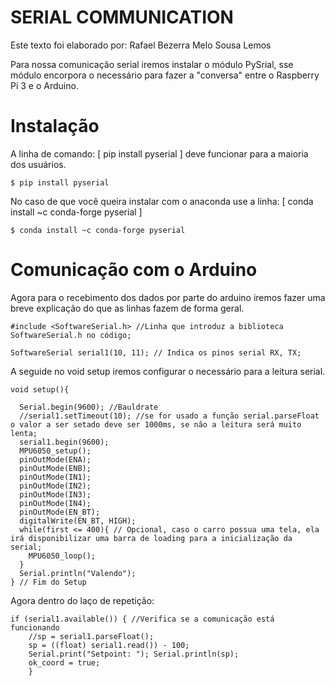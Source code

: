 # SERIAL COMMUNICATION
Este texto foi elaborado por: Rafael Bezerra Melo Sousa Lemos

Para nossa comunicação serial iremos instalar o módulo PySrial, sse módulo encorpora o necessário para fazer a "conversa" entre o Raspberry Pi 3 e o Arduino.

# Instalação

A linha de comando: [ pip install pyserial ] deve funcionar para a maioria dos usuários.
```
$ pip install pyserial
```
No caso de que você queira instalar com o anaconda use a linha: [ conda install ~c conda-forge pyserial ]
```
$ conda install ~c conda-forge pyserial
```
# Comunicação com o Arduino

Agora para o recebimento dos dados por parte do arduino iremos fazer uma breve explicação do que as linhas fazem de forma geral.
```
#include <SoftwareSerial.h> //Linha que introduz a biblioteca SoftwareSerial.h no código;

SoftwareSerial serial1(10, 11); // Indica os pinos serial RX, TX;
```

A seguide no void setup iremos configurar o necessário para a leitura serial.
```
void setup(){
  
  Serial.begin(9600); //Bauldrate
  //serial1.setTimeout(10); //se for usado a função serial.parseFloat o valor a ser setado deve ser 1000ms, se não a leitura será muito lenta;
  serial1.begin(9600);
  MPU6050_setup();
  pinOutMode(ENA);
  pinOutMode(ENB);
  pinOutMode(IN1);
  pinOutMode(IN2);
  pinOutMode(IN3);
  pinOutMode(IN4);
  pinOutMode(EN_BT);
  digitalWrite(EN_BT, HIGH);
  while(first <= 400){ // Opcional, caso o carro possua uma tela, ela irá disponibilizar uma barra de loading para a inicialização da serial;
    MPU6050_loop();
  }
  Serial.println("Valendo");
} // Fim do Setup
```
Agora dentro do laço de repetição:

```
if (serial1.available()) { //Verifica se a comunicação está funcionando
    //sp = serial1.parseFloat();
    sp = ((float) serial1.read()) - 100;
    Serial.print("Setpoint: "); Serial.println(sp);
    ok_coord = true;
    }
```
